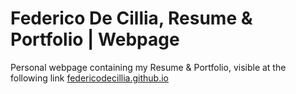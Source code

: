 # Federico De Cillia, Resume & Portfolio | Webpage
Personal webpage containing my Resume & Portfolio, visible at the following link [federicodecillia.github.io](https://federicodecillia.github.io/)
